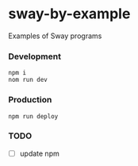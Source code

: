 # sway-by-example

Examples of Sway programs

### Development

```shell
npm i
nom run dev
```

### Production

```shell
npm run deploy
```

### TODO

- [ ] update npm
